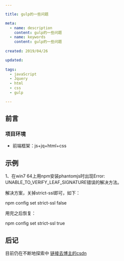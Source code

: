 ```yaml
---

title: gulp的一些问题

meta:
  - name: description
    content: gulp的一些问题
  - name: keywords
	content: gulp的一些问题
	
created: 2019/04/26

updated: 
 
tags:
  - javaScript
  - Jquery
  - html
  - css
  - gulp

---
```


## 前言

### 项目环境
- 前端框架：js+jq+html+css

## 示例


1、在win7 64上用npm安装phantomjs时出现Error: UNABLE_TO_VERIFY_LEAF_SIGNATURE错误的解决方法。  


解决方案，关掉strict-ssl即可，如下：

npm config set strict-ssl false

用完之后恢复：

npm config set strict-ssl true

## 后记
目前仍在不断地探索中
[链接去博主的csdn](https://blog.csdn.net/mlonly)              


